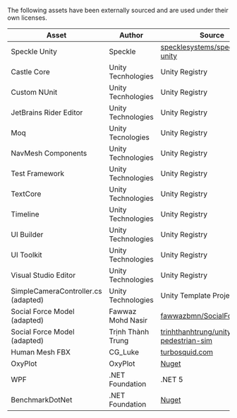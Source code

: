 The following assets have been externally sourced and are used under their own licenses.

| Asset | Author | Source | License |
| --- | --- | --- | --- |
| Speckle Unity | Speckle | [specklesystems/speckle-unity](https://github.com/specklesystems/speckle-unity) | [Apache 2.0](https://github.com/specklesystems/speckle-unity/blob/main/LICENSE) |
| Castle Core | Unity Tecnhologies | Unity Registry | [Licence](https://github.com/castleproject/Core/blob/master/LICENSE) |
| Custom NUnit | Unity Tecnhologies | Unity Registry | [Licence](https://docs.unity3d.com/Packages/com.unity.ext.nunit@1.0/license/LICENSE.html) |
| JetBrains Rider Editor | Unity Technologies | Unity Registry | [Licence](https://docs.unity3d.com/Packages/com.unity.ide.rider@2.0/license/LICENSE.html) |
| Moq | Unity Tecnologies | Unity Registry | [Licence](https://docs.unity3d.com/Packages/nuget.moq@1.0/license/Third%20Party%20Notices.html) |
| NavMesh Components | Unity Technologies | Unity Registry | [Licence](https://docs.unity3d.com/Packages/com.unity.ai.navigation.components@1.0/license/LICENSE.html) |
| Test Framework | Unity Technologies | Unity Registry | [Licence](https://docs.unity3d.com/Packages/com.unity.test-framework@1.1/license/LICENSE.html) |
| TextCore | Unity Technologies | Unity Registry | [Licence](https://docs.unity3d.com/Packages/com.unity.textcore@1.0/license/LICENSE.html) |
| Timeline | Unity Technologies | Unity Registry | [Licence](https://docs.unity3d.com/Packages/com.unity.timeline@1.4/license/LICENSE.html) |
| UI Builder | Unity Technologies | Unity Registry | [Licence](https://docs.unity3d.com/Packages/com.unity.ui.builder@1.0/license/Third%20Party%20Notices.html) |
| UI Toolkit | Unity Technologies | Unity Registry | [Licence](https://docs.unity3d.com/Packages/com.unity.ui@1.0/license/LICENSE.html) |
| Visual Studio Editor | Unity Technologies | Unity Registry | [Licence](https://docs.unity3d.com/Packages/com.unity.ide.visualstudio@2.0/license/LICENSE.html) |
| SimpleCameraController.cs (adapted)  | Unity Technologies | Unity Template Projects | [Licence](https://docs.unity3d.com/Packages/com.unity.ide.visualstudio@2.0/license/LICENSE.html) |
| Social Force Model (adapted) | Fawwaz Mohd Nasir | [fawwazbmn/SocialForceModel](https://github.com/fawwazbmn/SocialForceModel/) | [BSD 3-Clause](https://github.com/fawwazbmn/SocialForceModel/blob/master/LICENSE) |
| Social Force Model (adapted) | Trịnh Thành Trung | [trinhthanhtrung/unity-pedestrian-sim ](https://github.com/trinhthanhtrung/unity-pedestrian-sim) | [MIT](https://github.com/trinhthanhtrung/unity-pedestrian-sim/blob/master/LICENSE) |
| Human Mesh FBX | CG_Luke | [turbosquid.com](https://www.turbosquid.com/3d-models/lowpolygon-human-base-mesh-max-free/1049654) | [License](https://blog.turbosquid.com/turbosquid-3d-model-license/) |
| OxyPlot | OxyPlot | [Nuget](https://www.nuget.org/packages/OxyPlot.Wpf/) | [MIT](https://licenses.nuget.org/MIT) |
| WPF | .NET Foundation | .NET 5 | [MIT](https://github.com/dotnet/wpf/blob/main/LICENSE.TXT) |
| BenchmarkDotNet | .NET Foundation | [Nuget](https://www.nuget.org/packages/BenchmarkDotNet/) | [MIT](https://licenses.nuget.org/MIT) |

